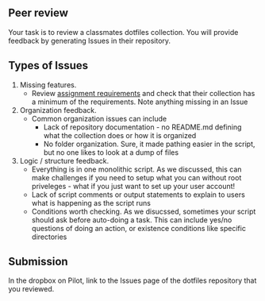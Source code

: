 ## Peer review

Your task is to review a classmates dotfiles collection.  You will provide feedback by generating Issues in their repository.

## Types of Issues

1. Missing features.
    - Review [assignment requirements](https://github.com/pattonsgirl/CEG2410/blob/main/Assignments/BYOE.md) and check that their collection has a minimum of the requirements.  Note anything missing in an Issue
2. Organization feedback.
    - Common organization issues can include
        - Lack of repository documentation - no README.md defining what the collection does or how it is organized
        - No folder organization.  Sure, it made pathing easier in the script, but no one likes to look at a dump of files
3. Logic / structure feedback.
   - Everything is in one monolithic script.  As we discussed, this can make challenges if you need to setup what you can without root priveleges - what if you just want to set up your user account!
   - Lack of script comments or output statements to explain to users what is happening as the script runs
   - Conditions worth checking.  As we disucssed, sometimes your script should ask before auto-doing a task.  This can include yes/no questions of doing an action, or existence conditions like specific directories

## Submission

In the dropbox on Pilot, link to the Issues page of the dotfiles repository that you reviewed.
